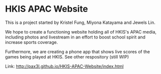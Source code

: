 # HKIS APAC Website

This is a project started by Kristel Fung, Miyona Katayama and Jewels Lin. 

We hope to create a functioning website holding all of HKIS's APAC media, including photos and livestream in an effort to boost school spirit and increase sports coverage.

Furthermore, we are creating a phone app that shows live scores of the games being played at HKIS. See other respository (still WIP)

Link: http://pax3l.github.io/HKIS-APAC-Website/index.html
